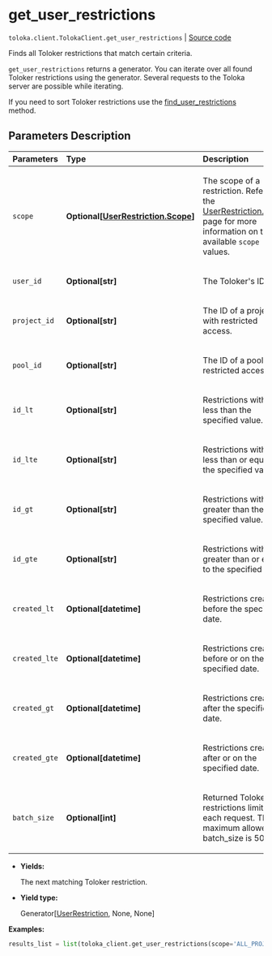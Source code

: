 # get_user_restrictions
`toloka.client.TolokaClient.get_user_restrictions` | [Source code](https://github.com/Toloka/toloka-kit/blob/v1.2.0.post1/src/client/__init__.py#L3271)

Finds all Toloker restrictions that match certain criteria.


`get_user_restrictions` returns a generator. You can iterate over all found Toloker restrictions using the generator. Several requests to the Toloka server are possible while iterating.

If you need to sort Toloker restrictions use the [find_user_restrictions](toloka.client.TolokaClient.find_user_restrictions.md) method.

## Parameters Description

| Parameters | Type | Description |
| :----------| :----| :-----------|
`scope`|**Optional\[[UserRestriction.Scope](toloka.client.user_restriction.UserRestriction.Scope.md)\]**|<p>The scope of a restriction. Refer to the [UserRestriction.Scope](toloka.client.user_restriction.UserRestriction.Scope.md) page for more information on the available `scope` values.</p>
`user_id`|**Optional\[str\]**|<p>The Toloker&#x27;s ID.</p>
`project_id`|**Optional\[str\]**|<p>The ID of a project with restricted access.</p>
`pool_id`|**Optional\[str\]**|<p>The ID of a pool with restricted access.</p>
`id_lt`|**Optional\[str\]**|<p>Restrictions with IDs less than the specified value.</p>
`id_lte`|**Optional\[str\]**|<p>Restrictions with IDs less than or equal to the specified value.</p>
`id_gt`|**Optional\[str\]**|<p>Restrictions with IDs greater than the specified value.</p>
`id_gte`|**Optional\[str\]**|<p>Restrictions with IDs greater than or equal to the specified value.</p>
`created_lt`|**Optional\[datetime\]**|<p>Restrictions created before the specified date.</p>
`created_lte`|**Optional\[datetime\]**|<p>Restrictions created before or on the specified date.</p>
`created_gt`|**Optional\[datetime\]**|<p>Restrictions created after the specified date.</p>
`created_gte`|**Optional\[datetime\]**|<p>Restrictions created after or on the specified date.</p>
`batch_size`|**Optional\[int\]**|<p>Returned Toloker restrictions limit for each request. The maximum allowed batch_size is 500.</p>

* **Yields:**

  The next matching Toloker restriction.

* **Yield type:**

  Generator\[[UserRestriction](toloka.client.user_restriction.UserRestriction.md), None, None\]

**Examples:**


```python
results_list = list(toloka_client.get_user_restrictions(scope='ALL_PROJECTS'))
```
